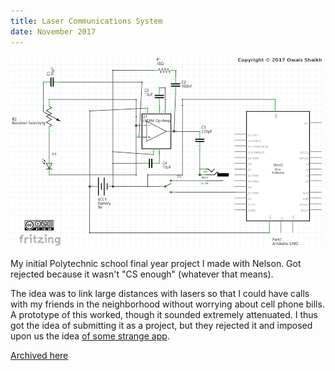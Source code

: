 ```yaml
---
title: Laser Communications System
date: November 2017
---
```


![Laser communications](assets/images/lasercommrecv.png "Laser communications")

My initial Polytechnic school final year project I made with Nelson. Got rejected because it wasn't "CS enough" (whatever that means).

The idea was to link large distances with lasers so that I could have calls with my friends in the neighborhood without worrying about
cell phone bills. A prototype of this worked, though it sounded extremely attenuated. I thus got the idea of submitting it as a
project, but they rejected it and imposed upon us the idea [of some strange app](https://gitlab.com/ThomasCat/gogreencampus).

[Archived here](https://gitlab.com/ThomasCat/laser-communications-system)
